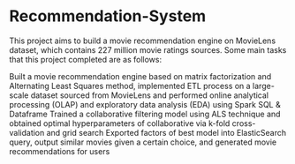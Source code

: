 # Recommendation-System
This project aims to build a movie recommendation engine on MovieLens dataset, which contains 227 million movie ratings sources. Some main tasks that this project completed are as follows:

Built a movie recommendation engine based on matrix factorization and Alternating Least Squares method, implemented ETL process on a large-scale dataset sourced from MovieLens and performed online analytical processing (OLAP) and exploratory data analysis (EDA) using Spark SQL & Dataframe 
Trained a collaborative filtering model using ALS technique and obtained optimal hyperparameters of collaborative via k-fold cross-validation and grid search
Exported factors of best model into ElasticSearch query, output similar movies given a certain choice, and generated movie recommendations for users
